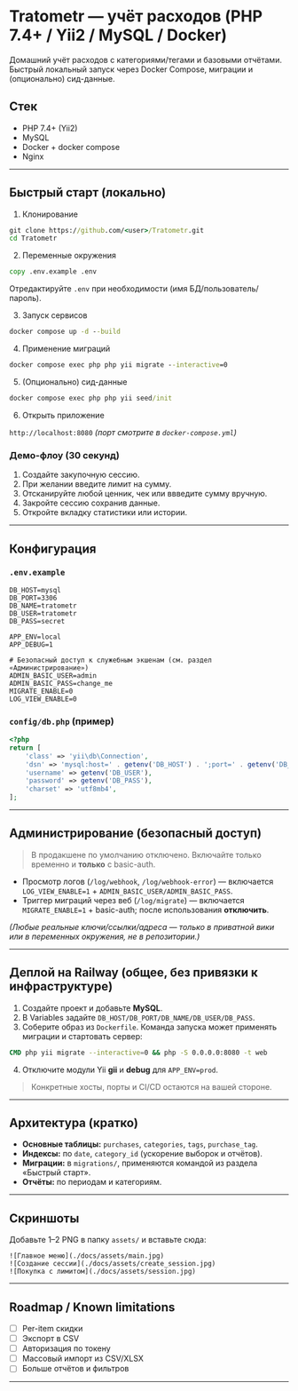 # Tratometr — учёт расходов (PHP 7.4+ / Yii2 / MySQL / Docker)

Домашний учёт расходов с категориями/тегами и базовыми отчётами.  
Быстрый локальный запуск через Docker Compose, миграции и (опционально) сид-данные.

## Стек
- PHP 7.4+ (Yii2)
- MySQL
- Docker + docker compose
- Nginx

---

## Быстрый старт (локально)

1) Клонирование

```cmd
git clone https://github.com/<user>/Tratometr.git
cd Tratometr
```

2) Переменные окружения

```cmd
copy .env.example .env
```
Отредактируйте `.env` при необходимости (имя БД/пользователь/пароль).

3) Запуск сервисов

```cmd
docker compose up -d --build
```

4) Применение миграций

```cmd
docker compose exec php php yii migrate --interactive=0
```

5) (Опционально) сид-данные

```cmd
docker compose exec php php yii seed/init
```

6) Открыть приложение

`http://localhost:8080`  *(порт смотрите в `docker-compose.yml`)*

### Демо-флоу (30 секунд)
1. Создайте закупочную сессию.
2. При желании введите лимит на сумму.
3. Отсканируйте любой ценник, чек или ввведите сумму вручную.
4. Закройте сессию сохранив данные.
5. Откройте вкладку статистики или истории.

---

## Конфигурация

### `.env.example`

```env
DB_HOST=mysql
DB_PORT=3306
DB_NAME=tratometr
DB_USER=tratometr
DB_PASS=secret

APP_ENV=local
APP_DEBUG=1

# Безопасный доступ к служебным экшенам (см. раздел «Администрирование»)
ADMIN_BASIC_USER=admin
ADMIN_BASIC_PASS=change_me
MIGRATE_ENABLE=0
LOG_VIEW_ENABLE=0
```

### `config/db.php` (пример)

```php
<?php
return [
    'class' => 'yii\db\Connection',
    'dsn' => 'mysql:host=' . getenv('DB_HOST') . ';port=' . getenv('DB_PORT') . ';dbname=' . getenv('DB_NAME'),
    'username' => getenv('DB_USER'),
    'password' => getenv('DB_PASS'),
    'charset' => 'utf8mb4',
];
```
---

## Администрирование (безопасный доступ)

> В продакшене по умолчанию отключено. Включайте только временно и **только** с basic-auth.

- Просмотр логов (`/log/webhook`, `/log/webhook-error`) — включается `LOG_VIEW_ENABLE=1` + `ADMIN_BASIC_USER/ADMIN_BASIC_PASS`.
- Триггер миграций через веб (`/log/migrate`) — включается `MIGRATE_ENABLE=1` + basic-auth; после использования **отключить**.

*(Любые реальные ключи/ссылки/адреса — только в приватной вики или в переменных окружения, не в репозитории.)*

---

## Деплой на Railway (общее, без привязки к инфраструктуре)

1) Создайте проект и добавьте **MySQL**.
2) В Variables задайте `DB_HOST/DB_PORT/DB_NAME/DB_USER/DB_PASS`.
3) Соберите образ из `Dockerfile`. Команда запуска может применять миграции и стартовать сервер:

```dockerfile
CMD php yii migrate --interactive=0 && php -S 0.0.0.0:8080 -t web
```

4) Отключите модули Yii **gii** и **debug** для `APP_ENV=prod`.

> Конкретные хосты, порты и CI/CD остаются на вашей стороне.

---

## Архитектура (кратко)

- **Основные таблицы:** `purchases`, `categories`, `tags`, `purchase_tag`.
- **Индексы:** по `date`, `category_id` (ускорение выборок и отчётов).
- **Миграции:** в `migrations/`, применяются командой из раздела «Быстрый старт».
- **Отчёты:** по периодам и категориям.

---

## Скриншоты

Добавьте 1–2 PNG в папку `assets/` и вставьте сюда:

```text
![Главное меню](./docs/assets/main.jpg)
![Создание сессии](./docs/assets/create_session.jpg)
![Покупка с лимитом](./docs/assets/session.jpg)
```

---

## Roadmap / Known limitations
- [ ] Per-item скидки
- [ ] Экспорт в CSV
- [ ] Авторизация по токену
- [ ] Массовый импорт из CSV/XLSX
- [ ] Больше отчётов и фильтров

---

